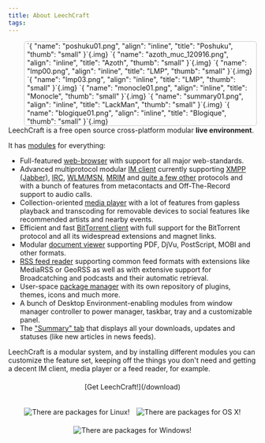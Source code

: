 ```yaml
---
title: About LeechCraft
tags: 
---
```


<style type="text/css">
.mainshots {
    width: 40%;
    min-width: 460px;
    max-width: 1150px;
    float:right;
    margin-left: 4em;
    border-color: #CDCCCC;
    border-width: 1px;
    border-style: solid;
    border-radius: 5px;
    -moz-border-radius: 5px;
    padding-left: 5px;
    padding-right: 5px;
}

.mainshots img {
    margin: 0.1em;
}
</style>

<div class="mainshots">
`{ "name": "poshuku01.png", "align": "inline", "title": "Poshuku", "thumb": "small" }`{.img}
`{ "name": "azoth_muc_120916.png", "align": "inline", "title": "Azoth", "thumb": "small" }`{.img}
`{ "name": "lmp00.png", "align": "inline", "title": "LMP", "thumb": "small" }`{.img}
`{ "name": "lmp03.png", "align": "inline", "title": "LMP", "thumb": "small" }`{.img}
`{ "name": "monocle01.png", "align": "inline", "title": "Monocle", "thumb": "small" }`{.img}
`{ "name": "summary01.png", "align": "inline", "title": "LackMan", "thumb": "small" }`{.img}
`{ "name": "blogique01.png", "align": "inline", "title": "Blogique", "thumb": "small" }`{.img}
 </div>

LeechCraft is a free open source cross-platform modular **live environment**.

<style media="all" type="text/css">
.downbutton a {
    display: inline;
    background-image: linear-gradient(top, #8692a7 60%, #282e39 100%);
    background-image: -o-linear-gradient(top, #8692a7 60%, #282e39 100%);
    background-image: -moz-linear-gradient(top, #8692a7 60%, #282e39 100%);
    background-image: -webkit-linear-gradient(top, #8692a7 60%, #282e39 100%);
    background-image: -ms-linear-gradient(top, #8692a7 60%, #282e39 100%);
    background-image: -webkit-gradient(linear, left top, left bottom, color-stop(0.6, #8692a7), color-stop(1, #282e39));
    padding: 15px;
    text-decoration: none;
    color: #eeeeee;
    font-family: sans-serif;
    font-size: 1.1em;
    text-transform: uppercase;
    border-radius: 5px;
    -moz-border-radius: 5px;
    font-weight: bold;
}

.downbutton img {
    margin-top: 20px;
    margin-left: 0.5em;
    margin-right: 0.5em;
}

.downbutton {
    margin-top: 20px;
    margin-bottom: 15px;
    text-align: center;
}
</style>

It has [modules](/plugins) for everything:

- Full-featured [web-browser](/plugins-poshuku) with support for all
  major web-standards.
- Advanced multiprotocol modular [IM client](/plugins-azoth) currently
  supporting [XMPP (Jabber)](/plugins-azoth-xoox),
  [IRC](/plugins-azoth-acetamide), [WLM/MSN](/plugins-azoth-zheet),
  [MRIM](/plugins-azoth-vader) and [quite a few
  other](/plugins-azoth-astrality) protocols and with a bunch of
  features from metacontacts and Off-The-Record support to
  audio calls.
- Collection-oriented [media player](/plugins-lmp) with a lot of
  features from gapless playback and transcoding for removable devices
  to social features like recommended artists and nearby events.
- Efficient and fast [BitTorrent client](/plugins-bittorrent) with
  full support for the BitTorrent protocol and all its widespread
  extensions and magnet links.
- Modular [document viewer](/plugins-monocle) supporting PDF, DjVu,
  PostScript, MOBI and other formats.
- [RSS feed reader](/plugins-aggregator) supporting common feed
  formats with extensions like MediaRSS or GeoRSS as well as with
  extensive support for Broadcatching and podcasts and their
  automatic retrieval.
- User-space [package manager](/plugins-lackman) with its own
  repository of plugins, themes, icons and much more.
- A bunch of Desktop Environment-enabling modules from window
  manager controller to power manager, taskbar, tray and a
  customizable panel.
- The ["Summary" tab](/plugins-summary) that displays all your
  downloads, updates and statuses (like new articles in
  news feeds).

LeechCraft is a modular system, and by installing different modules you
can customize the feature set, keeping off the things you don't need and
getting a decent IM client, media player or a feed reader, for example.

<div class="downbutton">
[Get LeechCraft!](/download)

![There are packages for Linux!](https://files.leechcraft.org/imgs/distro_logos/Linux_24.png)![There are packages for OS X!](https://files.leechcraft.org/imgs/distro_logos/mac_osx_24.png)![There are packages for Windows!](https://files.leechcraft.org/imgs/distro_logos/Windows_24.png)
</div>

<div style="clear:both">
</div>
